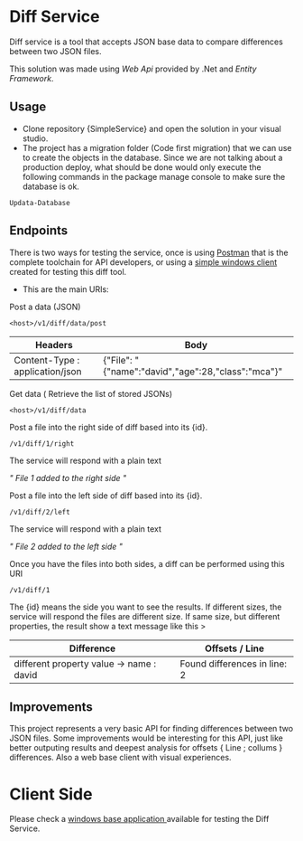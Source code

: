 # Diff Service
Diff service is a tool that accepts JSON base data to compare differences between two JSON files.

This solution was made using *Web Api* provided by .Net and *Entity Framework*.

<h2> Usage </h2>

- Clone repository {SimpleService} and open the solution in your visual studio.
- The project has a migration folder (Code first migration) that we can use to create the objects in the database. Since we are not talking about a 
  production deploy, what should be done would only execute the following commands in the package manage console to make sure the database is ok.
```
Updata-Database
```
<h2> Endpoints </h2>

There is two ways for testing the service, once is using [Postman](https://www.getpostman.com/) that is the complete toolchain for API 
developers, or using a [simple windows client](https://github.com/erasmosoares/diffclient) created for testing this diff tool.

- This are the main URIs:

Post a data (JSON)

```
<host>/v1/diff/data/post
```

Headers | Body
------------ | -------------
Content-Type : application/json | {"File": "{\"name\":\"david\",\"age\":28,\"class\":\"mca\"}"

Get data ( Retrieve the list of stored JSONs)

```
<host>/v1/diff/data
```

Post a file into the right side of diff based into its {id}. 
```
/v1/diff/1/right
```
The service will respond with a plain text 

*" File 1 added to the right side "*

Post a file into the left side of diff based into its {id}. 
```
/v1/diff/2/left
```
The service will respond with a plain text 

*" File 2 added to the left side "*

Once you have the files into both sides, a diff can be performed using this URI
```
/v1/diff/1
```
The {id} means the side you want to see the results.
If different sizes, the service will respond the files are different size.
If same size, but different properties, the result show a text message like this >

Difference | Offsets / Line
------------ | -------------
different property value -> name : david | Found differences in line: 2

<h2> Improvements </h2>

This project represents a very basic API for finding differences between two JSON files. Some improvements would be interesting for
this API, just like better outputing results and deepest analysis for offsets { Line ; collums } differences. Also a web base client
with visual experiences.

# Client Side

Please check a [ windows base application ](https://github.com/erasmosoares/diffclient) available for testing the Diff Service.


